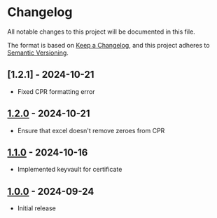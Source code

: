# Changelog

All notable changes to this project will be documented in this file.

The format is based on [Keep a Changelog](https://keepachangelog.com/en/1.0.0/),
and this project adheres to [Semantic Versioning](https://semver.org/spec/v2.0.0.html).

## [1.2.1] - 2024-10-21

- Fixed CPR formatting error

## [1.2.0] - 2024-10-21

- Ensure that excel doesn't remove zeroes from CPR

## [1.1.0] - 2024-10-16

- Implemented keyvault for certificate

## [1.0.0] - 2024-09-24

- Initial release

[Unreleased]: https://github.com/itk-dev-rpa/udtraek-tilmelding-digital-post/compare/1.2.0...HEAD
[1.2.0]: https://github.com/itk-dev-rpa/udtraek-tilmelding-digital-post/releases/tag/1.2.0
[1.1.0]: https://github.com/itk-dev-rpa/udtraek-tilmelding-digital-post/releases/tag/1.1.0
[1.0.0]: https://github.com/itk-dev-rpa/udtraek-tilmelding-digital-post/releases/tag/1.0.0
